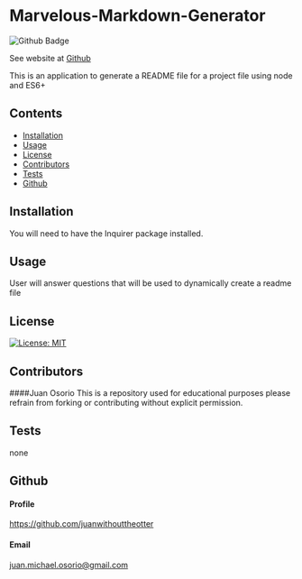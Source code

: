 
# Marvelous-Markdown-Generator
![Github Badge](https://img.shields.io/github/languages/top/juanwithouttheotter/Marvelous-Markdown-Generator)

See website at [Github](https://juanwithouttheotter.github.io/Marvelous-Markdown-Generator/)

This is an application to generate a README file for a project file using node and ES6+
## Contents
* [Installation](#Installation)
* [Usage](#Usage)
* [License](#License)
* [Contributors](#Contributors)
* [Tests](#Tests)
* [Github](#Github)

## Installation
You will need to have the Inquirer package installed. 
## Usage
User will answer questions that will be used to dynamically create a readme file
## License
[![License: MIT](https://img.shields.io/badge/License-MIT-yellow.svg)](https://opensource.org/licenses/MIT)
## Contributors
####Juan Osorio
This is a repository used for educational purposes please refrain from forking or contributing without explicit permission.
## Tests
none
## Github
#### Profile
https://github.com/juanwithouttheotter
#### Email
juan.michael.osorio@gmail.com
    